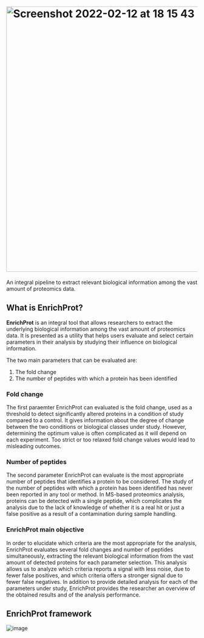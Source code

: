 # <img width="698" alt="Screenshot 2022-02-12 at 18 15 43" src="https://user-images.githubusercontent.com/63663530/153721166-e192850b-f449-4530-8166-dc7faa79790a.png">

An integral pipeline to extract relevant biological information among the vast amount of proteomics data.

## What is EnrichProt?

**EnrichProt** is an integral tool that allows researchers to extract the underlying biological information among the vast amount of proteomics data. It is presented as a utility that helps users evaluate and select certain parameters in their analysis by studying their influence on biological information.

The two main parameters that can be evaluated are:
1. The fold change
2. The number of peptides with which a protein has been identified

### Fold change

The first paraemter EnrichProt can evaluated is the fold change, used as a threshold to detect significantly altered proteins in a condition of study compared to a control. It gives information about the degree of change between the two conditions or biological classes under study. However, determining the optimum value is often complicated as it will depend on each experiment. Too strict or too relaxed fold change values would lead to misleading outcomes. 

### Number of peptides 

The second parameter EnrichProt can evaluate is the most appropriate number of peptides that identifies a protein to be considered. The study of the number of peptides with which a protein has been identified has never been reported in any tool or method. In MS-based proteomics analysis, proteins can be detected with a single peptide, which complicates the analysis due to the lack of knowledge of whether it is a real hit or just a false positive as a result of a contamination during sample handling.

### EnrichProt main objective

In order to elucidate which criteria are the most appropriate for the analysis, EnrichProt evaluates several fold changes and number of peptides simultaneously, extracting the relevant biological information from the vast amount of detected proteins for each parameter selection. This analysis allows us to analyze which criteria reports a signal with less noise, due to fewer false positives, and which criteria offers a stronger signal due to fewer false negatives. In addition to provide detailed analysis for each of the parameters under study, EnrichProt provides the researcher an overview of the obtained results and of the analysis performance.

## EnrichProt framework

![image](https://user-images.githubusercontent.com/63663530/153719183-356ecb98-70fb-442a-b3b6-9c15f8e93e11.png)





